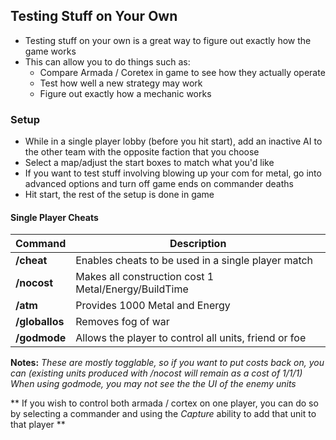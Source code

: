 ## Testing Stuff on Your Own

- Testing stuff on your own is a great way to figure out exactly how the game works
- This can allow you to do things such as:
	- Compare Armada / Coretex in game to see how they actually operate
   	- Test how well a new strategy may work
   	- Figure out exactly how a mechanic works


### Setup

- While in a single player lobby (before you hit start), add an inactive AI to the other team with the opposite faction that you choose
- Select a map/adjust the start boxes to match what you'd like
- If you want to test stuff involving blowing up your com for metal, go into advanced options and turn off game ends on commander deaths
- Hit start, the rest of the setup is done in game

#### Single Player Cheats

| Command | Description |
| --- | --- |
| **/cheat** | Enables cheats to be used in a single player match |
| **/nocost** | Makes all construction cost 1 Metal/Energy/BuildTime |
| **/atm** | Provides 1000 Metal and Energy |
| **/globallos** | Removes fog of war |
| **/godmode** | Allows the player to control all units, friend or foe |

**Notes:**
*These are mostly togglable, so if you want to put costs back on, you can (existing units produced with /nocost will remain as a cost of 1/1/1)*
*When using godmode, you may not see the the UI of the enemy units*

** If you wish to control both armada / cortex on one player, you can do so by selecting a commander and using the *Capture* ability to add that unit to that player **








